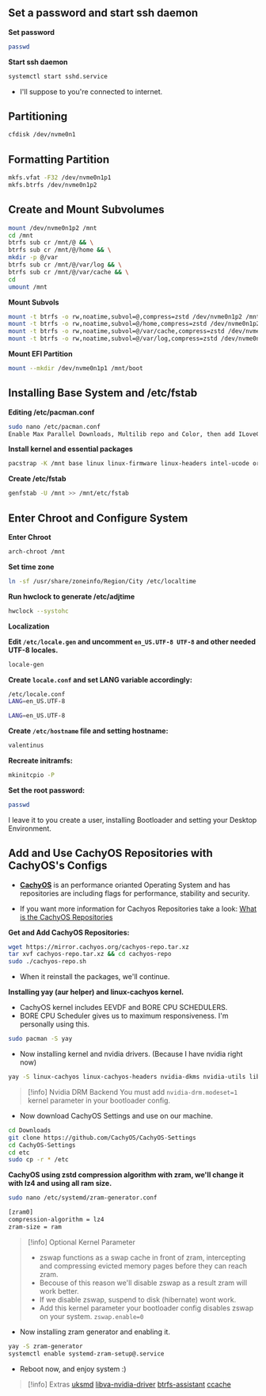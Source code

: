 ## Set a password and start ssh daemon

**Set password**

```bash
passwd
```

**Start ssh daemon**

```bash
systemctl start sshd.service
```

- I'll suppose to you're connected to internet.

## Partitioning

```bash
cfdisk /dev/nvme0n1
```

## Formatting Partition

```bash
mkfs.vfat -F32 /dev/nvme0n1p1
mkfs.btrfs /dev/nvme0n1p2
```

## Create and Mount Subvolumes

```bash
mount /dev/nvme0n1p2 /mnt
cd /mnt
btrfs sub cr /mnt/@ && \
btrfs sub cr /mnt/@/home && \
mkdir -p @/var
btrfs sub cr /mnt/@/var/log && \
btrfs sub cr /mnt/@/var/cache && \
cd
umount /mnt
```

**Mount Subvols**

```bash
mount -t btrfs -o rw,noatime,subvol=@,compress=zstd /dev/nvme0n1p2 /mnt
mount -t btrfs -o rw,noatime,subvol=@/home,compress=zstd /dev/nvme0n1p2 /mnt/home && \
mount -t btrfs -o rw,noatime,subvol=@/var/cache,compress=zstd /dev/nvme0n1p2 /mnt/var/cache && \
mount -t btrfs -o rw,noatime,subvol=@/var/log,compress=zstd /dev/nvme0n1p2 /mnt/var/log 
```

**Mount EFI Partition**

```bash
mount --mkdir /dev/nvme0n1p1 /mnt/boot
```


## Installing Base System and /etc/fstab

**Editing /etc/pacman.conf**

```bash
sudo nano /etc/pacman.conf
Enable Max Parallel Downloads, Multilib repo and Color, then add ILoveCandy
```

**Install kernel and essential packages**

```bash
pacstrap -K /mnt base linux linux-firmware linux-headers intel-ucode or amd-ucode
```

**Create /etc/fstab**

```bash
genfstab -U /mnt >> /mnt/etc/fstab
```


## Enter Chroot and Configure System

**Enter Chroot**

```bash
arch-chroot /mnt
```

**Set time zone**

```bash
ln -sf /usr/share/zoneinfo/Region/City /etc/localtime
```

**Run hwclock to generate /etc/adjtime**

```bash
hwclock --systohc
```

**Localization**

**Edit `/etc/locale.gen` and uncomment `en_US.UTF-8 UTF-8` and other needed UTF-8 locales.**

```bash
locale-gen
```

**Create `locale.conf` and set LANG variable accordingly:**

```bash
/etc/locale.conf
LANG=en_US.UTF-8
```

```Bash 
LANG=en_US.UTF-8
```

**Create `/etc/hostname` file and setting hostname:**

```bash
valentinus
```

**Recreate initramfs:**

```bash
mkinitcpio -P
```

**Set the root password:**

```bash
passwd
```

I leave it to you create a user, installing Bootloader and setting your Desktop Environment.

## Add and Use CachyOS Repositories with CachyOS's Configs

- **[CachyOS](https://cachyos.org/)** is an performance orianted Operating System and has repositories are including flags for performance, stability and security.

- If you want more information for Cachyos Repositories take a look: [What is the CachyOS Repositories](https://wiki.cachyos.org/cachyos_repositories/what_is_the_cachyos_repo/)

**Get and Add CachyOS Repositories:**

```bash
wget https://mirror.cachyos.org/cachyos-repo.tar.xz
tar xvf cachyos-repo.tar.xz && cd cachyos-repo
sudo ./cachyos-repo.sh
```

- When it reinstall the packages, we'll continue.

**Installing yay (aur helper) and linux-cachyos kernel.**
- CachyOS kernel includes EEVDF and BORE CPU SCHEDULERS.
- BORE CPU Scheduler gives us to maximum responsiveness. I'm personally using this.

```bash
sudo pacman -S yay
```

- Now installing kernel and nvidia drivers. (Because I have nvidia right now)

```bash
yay -S linux-cachyos linux-cachyos-headers nvidia-dkms nvidia-utils lib32-nvidia-utils
```

> [!info] Nvidia DRM Backend
You must add `nvidia-drm.modeset=1` kernel parameter in your bootloader config.

- Now download CachyOS Settings and use on our machine.

```bash
cd Downloads
git clone https://github.com/CachyOS/CachyOS-Settings
cd CachyOS-Settings
cd etc
sudo cp -r * /etc
```

**CachyOS using zstd compression algorithm with zram, we'll change it with lz4 and using all ram size.**

```bash
sudo nano /etc/systemd/zram-generator.conf
```

```bash
[zram0] 
compression-algorithm = lz4
zram-size = ram 
```

> [!info] Optional Kernel Parameter 
> - zswap functions as a swap cache in front of zram, intercepting and compressing evicted memory pages before they can reach zram.
> - Becouse of this reason we'll disable zswap as a result zram will work better.
> - If we disable zswap, suspend to disk (hibernate) wont work. 
> - Add this kernel parameter your bootloader config disables zswap on your system. `zswap.enable=0`

- Now installing zram generator and enabling it.

```bash
yay -S zram-generator
systemctl enable systemd-zram-setup@.service
```

- Reboot now, and enjoy system :)

> [!info] Extras
> [uksmd](https://github.com/CachyOS/uksmd)
> [libva-nvidia-driver](https://github.com/elFarto/nvidia-vaapi-driver)
> [btrfs-assistant](https://gitlab.com/btrfs-assistant/btrfs-assistant)
> [ccache](https://wiki.archlinux.org/title/ccache)
> 
